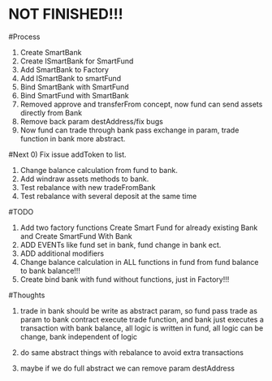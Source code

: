 # NOT FINISHED!!!

#Process

1) Create SmartBank
2) Create ISmartBank for SmartFund
3) Add SmartBank to Factory
4) Add ISmartBank to smartFund
5) Bind SmartBank with SmartFund
6) Bind SmartFund with SmartBank
7) Removed approve and transferFrom concept, now fund can send assets directly from Bank
8) Remove back param destAddress/fix bugs
9) Now fund can trade through bank pass exchange in param, trade function in bank more abstract.

#Next
0) Fix issue addToken to list.
1) Change balance calculation from fund to bank.
2) Add windraw assets methods to bank.
3) Test rebalance with new tradeFromBank
4) Test rebalance with several deposit at the same time


#TODO
1) Add two factory functions Create Smart Fund for already existing Bank and Create SmartFund With Bank
2) ADD EVENTs like fund set in bank, fund change in bank ect.
3) ADD additional modifiers
4) Change balance calculation in ALL functions in fund from fund balance to bank balance!!!
5) Create bind bank with fund without functions, just in Factory!!!

#Thoughts
1) trade in bank should be write as abstract param, so fund pass trade as param to bank contract execute trade function, and bank just executes a transaction with bank balance, all logic is written in fund, all logic can be change, bank independent of logic

2) do same abstract things with rebalance to avoid extra transactions

3) maybe if we do full abstract we can remove param destAddress
